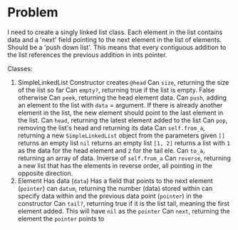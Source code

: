 # Problem
I need to create a singly linked list class. Each element in the list contains data and a 'next' field pointing to the next element in the list of elements. Should be a 'push down list'. This means that every contiguous addition to the list references the previous addition in ints pointer.

Classes:
1. SimpleLinkedList
    Constructor creates `@head`
    Can `size`, returning the size of the list so far
    Can `empty?`, returning true if the list is empty. False otherwise
    Can `peek`, returning the head element data.
    Can `push`, adding an element to the list with `data` = argument. If there is already another element in the list, the new element should point to the last element in the list.
    Can `head`, returning the latest element added to the list
    Can `pop`, removing the list's head and returning its data
    Can `self.from_a`, returning a new `SimpleLinkedList` object from the parameters given
      `[]` returns an empty list
      `nil` returns an empty list
      `[1, 2]` returns a list with `1` as the data for the head element and `2` for the tail ele.
    Can `to_a`, returning an array of data. Inverse of `self.from_a`
    Can `reverse`, returning a new list that has the elements in reverse order, all pointing in the opposite direction.
2. Element
    Has data (`data`)
    Has a field that points to the next element (`pointer`)
    can `datum`, returning the number (data) stored within
    can specify data within and the previous data point (`pointer`) in the constructor
    Can `tail?`, returning true if it is the list tail, meaning the first element added. This will have `nil` as the `pointer`
    Can `next`, returning the element the `pointer` points to
